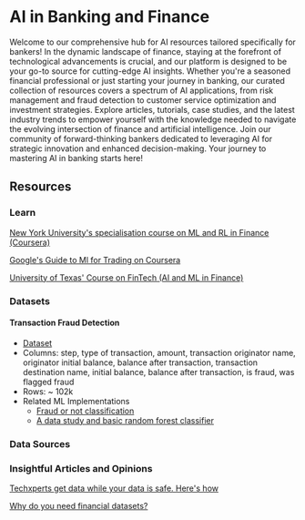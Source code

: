 # AI in Banking and Finance

Welcome to our comprehensive hub for AI resources tailored specifically for bankers! In the dynamic landscape of finance, staying at the forefront of technological advancements is crucial, and our platform is designed to be your go-to source for cutting-edge AI insights. Whether you're a seasoned financial professional or just starting your journey in banking, our curated collection of resources covers a spectrum of AI applications, from risk management and fraud detection to customer service optimization and investment strategies. Explore articles, tutorials, case studies, and the latest industry trends to empower yourself with the knowledge needed to navigate the evolving intersection of finance and artificial intelligence. Join our community of forward-thinking bankers dedicated to leveraging AI for strategic innovation and enhanced decision-making. Your journey to mastering AI in banking starts here!

## Resources
### Learn
[New York University's specialisation course on ML and RL in Finance (Coursera)](https://www.coursera.org/specializations/machine-learning-reinforcement-finance)

[Google's Guide to Ml for Trading on Coursera](https://www.coursera.org/specializations/machine-learning-trading)

[University of Texas' Course on FinTech (AI and ML in Finance)](https://www.edx.org/learn/economics/the-university-of-texas-at-austin-fintech-machine-learning-and-finance?index=product&queryID=a613d7d3e07771cb25270c1b9aa3dd09&position=2&results_level=first-level-results&term=ai+in+finance&objectID=course-295caad9-4c1c-4895-be05-8d60abf567ac&campaign=Fintech%3A+AI+%26+Machine+Learning+in+the+Financial+Industry&source=edX&product_category=course&placement_url=https%3A%2F%2Fwww.edx.org%2Fsearch)


### Datasets
#### Transaction Fraud Detection
* [Dataset](./transaction_fraud_dataset.csv)
* Columns: step, type of transaction, amount, transaction originator name, originator initial balance, balance after transaction, transaction destination name, initial balance, balance after transaction, is fraud, was flagged fraud
* Rows: ~ 102k
* Related ML Implementations
  * [Fraud or not classification](https://www.kaggle.com/code/arditriana/fraud-detection-classification)
  * [A data study and basic random forest classifier](https://www.kaggle.com/code/abnerfreitas/fraud-detection-example-study)
### Data Sources
### Insightful Articles and Opinions
[Techxperts get data while your data is safe. Here's how](https://mostly.ai/industries/synthetic-data-for-banking)

[Why do you need financial datasets?](https://labelyourdata.com/articles/financial-datasets-for-machine-learning)
